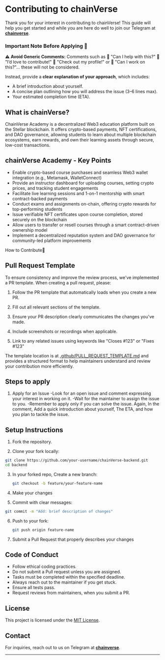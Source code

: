 # Contributing to chainVerse

Thank you for your interest in contributing to chainVerse! This guide will help you get started and while you are here do well to join our Telegram at [**chainverse**](https://t.me/+nfr3_9fyvDozYzI0).

### Important Note Before Applying 📝

⚠️ **Avoid Generic Comments:** Comments such as 🚫
"Can I help with this?" 🚫
"I’d love to contribute!" 🚫
"Check out my profile!" or 🚫
"Can I work on this?"... these will not be considered.

Instead, provide a **clear explanation of your approach**, which includes:

- A brief introduction about yourself.
- A concise plan outlining how you will address the issue (3–6 lines max).
- Your estimated completion time (ETA).

## What is chainVerse?

ChainVerse Academy is a decentralized Web3 education platform built on the Stellar blockchain. It offers crypto-based payments, NFT certifications, and DAO governance, allowing students to learn about multiple blockchain ecosystems, earn rewards, and own their learning assets through secure, low-cost transactions.


## chainVerse Academy - Key Points

- Enable crypto-based course purchases and seamless Web3 wallet integration (e.g., Metamask, WalletConnect)
- Provide an instructor dashboard for uploading courses, setting crypto prices, and tracking student engagements
- Facilitate live learning sessions and 1-on-1 mentorship with smart contract-backed payments
- Conduct exams and assignments on-chain, offering crypto rewards for top-performing students
- Issue verifiable NFT certificates upon course completion, stored securely on the blockchain
- Allow users to transfer or resell courses through a smart contract-driven ownership model
- Implement a decentralized reputation system and DAO governance for community-led platform improvements

How to Contribute🤝

## Pull Request Template

To ensure consistency and improve the review process, we've implemented a PR template. When creating a pull request, please:

1. Follow the PR template that automatically loads when you create a new PR.

2. Fill out all relevant sections of the template.

3. Ensure your PR description clearly communicates the changes you've made.

4. Include screenshots or recordings when applicable.

5. Link to any related issues using keywords like "Closes #123" or "Fixes #123"

The template location is at [.github/PULL_REQUEST_TEMPLATE.md](.github/PULL_REQUEST_TEMPLATE.md) and provides a structured format to help maintainers understand and review your contribution more efficiently.

## Steps to apply

1. Apply for an Issue
   -Look for an open issue and comment expressing your interest in working on it.
   -Wait for the maintainer to assign the issue to you.
   -Remember to apply only if you can solve the issue.
   Again, In the comment, Add a quick introduction about yourself, The ETA, and how you plan to tackle the issue.

## Setup Instructions

1. Fork the repository.

2. Clone your fork locally:

```bash
git clone https://github.com/your-username/chainVerse-backend.git
cd backend
```

3. In your forked repo, Create a new branch:

   ```bash
   git checkout -b feature/your-feature-name
   ```

4. Make your changes

5. Commit with clear messages:

```bash
git commit -m "Add: brief description of changes"
```

6. Push to your fork:

   ```bash
   git push origin feature-name
   ```

7. Submit a Pull Request that properly describes your changes

## Code of Conduct

- Follow ethical coding practices.
- Do not submit a Pull request unless you are assigned.
- Tasks must be completed within the specified deadline.
- Always reach out to the maintainer if you get stuck.
- Ensure all tests pass.
- Request reviews from maintainers, when you submit a PR.

## License

This project is licensed under the [MIT License](LICENSE).

## Contact

For inquiries, reach out to us on Telegram at [**chainverse**](https://t.me/+nfr3_9fyvDozYzI0).

---
